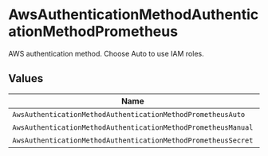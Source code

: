 # AwsAuthenticationMethodAuthenticationMethodPrometheus

AWS authentication method. Choose Auto to use IAM roles.


## Values

| Name                                                          | Value                                                         |
| ------------------------------------------------------------- | ------------------------------------------------------------- |
| `AwsAuthenticationMethodAuthenticationMethodPrometheusAuto`   | auto                                                          |
| `AwsAuthenticationMethodAuthenticationMethodPrometheusManual` | manual                                                        |
| `AwsAuthenticationMethodAuthenticationMethodPrometheusSecret` | secret                                                        |